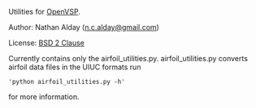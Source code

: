 Utilities for [OpenVSP](http://www.openvsp.org/). 

Author:  Nathan Alday (n.c.alday@gmail.com)

License: [BSD 2 Clause](http://www.opensource.org/licenses/BSD-2-Clause)


Currently contains only the airfoil\_utilities.py. airfoil\_utilities.py converts airfoil data files in the UIUC formats run 

    'python airfoil_utilities.py -h' 

for more information.

